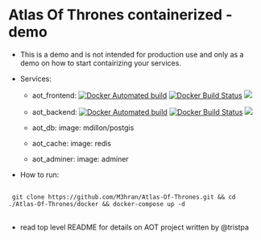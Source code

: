 
# Atlas Of Thrones containerized - demo
- This is a demo and is not intended for production use and only as a demo on how to start contairizing your services.
- Services:
   - aot_frontend:
[![Docker Automated build](https://img.shields.io/docker/automated/m3hran/aot_frontend.svg?style=flat-square)]()
[![Docker Build Status](https://img.shields.io/docker/build/m3hran/aot_frontend.svg?style=flat-square)]()
[![](https://images.microbadger.com/badges/image/m3hran/aot_frontend.svg)](https://microbadger.com/images/m3hran/aot_frontend)
   - aot_backend:
[![Docker Automated build](https://img.shields.io/docker/automated/m3hran/aot_backend.svg?style=flat-square)]()
[![Docker Build Status](https://img.shields.io/docker/build/m3hran/aot_backend.svg?style=flat-square)]()
[![](https://images.microbadger.com/badges/image/m3hran/aot_backend.svg)](https://microbadger.com/images/m3hran/aot_backend)
   - aot_db:
        image: mdillon/postgis

   - aot_cache:
        image: redis

   - aot_adminer:
        image: adminer

- How to run:

##
     git clone https://github.com/M3hran/Atlas-Of-Thrones.git && cd ./Atlas-Of-Thrones/docker && docker-compose up -d


## 
- read top level README for details on AOT project written by @tristpa
